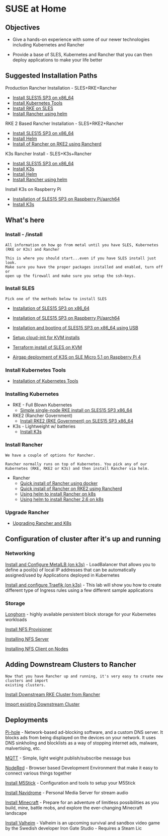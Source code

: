 # SUSE at Home

## Objectives

* Give a hands-on experience with some of our newer technologies including Kubernetes and Rancher

* Provide a base of SLES, Kubernetes and Rancher that you can then deploy applications to make your life better

## Suggested Installation Paths

Production Rancher Installation - SLES+RKE+Rancher
* <a href="install/InstallSLESonx86.md">Install SLES15 SP3 on x86_64</a>
* <a href="install/InstallKubernetesTools.md">Install Kubernetes  Tools</a> 
* <a href="install/InstallRKEonSLES15x86_64.md">Install RKE on SLES</a> 
* <a href="install/InstallRancher-Helm.md">Install Rancher using helm</a>

RKE 2 Based Rancher Installation - SLES+RKE2+Rancher
* <a href="install/InstallSLESonx86.md">Install SLES15 SP3 on x86_64</a>
* <a href="install/InstallKubernetesTools.md">Install Helm</a> 
* <a href="install/InstallRancher-Rancherd.md">Install of Rancher on RKE2 using Rancherd</a>

K3s Rancher Install - SLES+K3s+Rancher
* <a href="install/InstallSLESonx86.md">Install SLES15 SP3 on x86_64</a>
* <a href="install/InstallK3s.md">Install K3s</a>
* <a href="install/InstallKubernetesTools.md">Install Helm</a> 
* <a href="install/InstallRancher-Helm.md">Install Rancher using helm</a>


Install K3s on Raspberry Pi
* <a href="install/InstallSLESonRPi.md">Installation of SLES15 SP3 on Raspberry Pi/aarch64</a>
* <a href="install/InstallK3s.md">Install K3s</a>
## What's here

### Install - /install 
    All information on how go from metal until you have SLES, Kubernetes 
    (RKE or K3s) and Rancher 
    
    This is where you should start...even if you have SLES install just look.
    Make sure you have the proper packages installed and enabled, turn off or 
    open up the firewall and make sure you setup the ssh-keys.

### Install SLES
    Pick one of the methods below to install SLES

- <a href="install/InstallSLESonx86.md">Installation of SLES15 SP3 on x86_64</a>
- <a href="install/InstallSLESonRPi.md">Installation of SLES15 SP3 on Raspberry Pi/aarch64</a>

- <a href="install/InstallSLESonRPi-USB.md">Installation and booting of SLES15 SP3 on x86_64 using USB</a>

- <a href="install/InstallSLE15-JeOS-KVM-Cloud-init.md">Setup cloud-init for KVM installs</a>
- <a href="https://github.com/zoopster/junk/tree/master/tf-sles15-cloudinit">Terraform install of SLES on KVM</a>

- <a href="install/Install-Slemicro-K3S-onRPi.md">Airgap deployment of K3S on SLE Micro 5.1 on Raspberry Pi 4</a>


### Install Kubernetes Tools   
* <a href="install/InstallKubernetesTools.md">Installation of Kubernetes  Tools</a> 

### Installing Kubernetes

- RKE - Full Blown Kubernetes
  - <a href="install/InstallRKEonSLES15x86_64.md">Simple single-node RKE install on SLES15 SP3 x86_64</a>
- RKE2 (Rancher Government)
  - <a href="install/InstallRKE2onSLE.md">Install RKE2 (RKE Government) on SLES15 SP3 x86_64</a>
- K3s - Lightweight w/ batteries 
  - <a href="install/InstallK3s.md">Install K3s</a>


### Install Rancher
    We have a couple of options for Rancher.

    Rancher normally runs on top of Kubernetes. You pick any of our 
    Kubernetes (RKE, RKE2 or K3s) and then install Rancher via helm.  





- Rancher
  - <a href="install/InstallRancher-Docker.md">Quick install of Rancher using docker</a>
  - <a href="install/InstallRancher-Rancherd.md">Quick install of Rancher on RKE2 using Rancherd</a>
  - <a href="install/InstallRancher-Helm.md">Using helm to install Rancher on k8s</a>
  - <a href="install/InstallRancher-2_6-Helm.md">Using helm to install Rancher 2.6 on k8s</a>

### Upgrade Rancher

   - <a href="install/upgrade-rancher-k8s.md">Upgrading Rancher and K8s</a>


## Configuration of cluster after it's up and running 


### Networking

   <a href="install/metalLB/README.md">Install and Configure MetalLB (on k3s)</a> - LoadBalancer that allows you to define a pool(s) of local IP addresses that can be automatically assigned/used by Applications deployed in Kubernetes 

   <a href="install/traefik/README.md">Install and configure Traefik (on k3s)</a> - This lab will show you how to create different type of Ingress rules using a few different sample applications

### Storage 

<a href="install/InstallLonghorn.md">Longhorn</a> - highly available persistent block storage for your Kubernetes workloads

<a href="install/InstallNFS-Provisioner">Install NFS Provisioner</a>

<a href="install/InstallNFS-Sever.md">Installing NFS Server</a>

<a href="install/InstallNFS-Client.md">Installing NFS Client on Nodes</a>


## Adding Downstream Clusters to Rancher

    Now that you have Rancher up and running, it's very easy to create new clusters and import
    existing clusters.

<a href="install/InstallRKEfromRancher.md">Install Downstream RKE Cluster from Rancher</a>

<a href="install/ImportClusterRancher.md">Import existing Downstream Cluster</a>


## Deployments

<a href="deployments/Pi-hole">Pi-hole</a>  - Network-based ad-blocking software, and a custom DNS server. It blocks ads
from being displayed on the devices on your network. It uses DNS sinkholing and blocklists as a way of stopping internet
ads, malware, malvertising, etc. 

<a href="deployments/MQTT">MQTT</a> - Simple, light weight publish/subscribe message bus

<a href="deployments/NodeRed">NodeRed</a> - Browser based Development Environment that make it easy to connect various 
things together

<a href="deployments/InstallM5Stick">Install M5Stick</a> - Configuration and tools to setup your M5Stick

<a href="deployments/Navidrome">Install Navidrome</a> - Personal Media Server for stream audio

<a href="deployments/Minecraft">Install Minecraft</a> - Prepare for an adventure of limitless possibilities as you build, mine, battle mobs, and explore the ever-changing Minecraft landscape

<a href="deployments/Valheim">Install Valheim</a> - Valheim is an upcoming survival and sandbox video game by the Swedish developer Iron Gate Studio - Requires a Steam Lic
